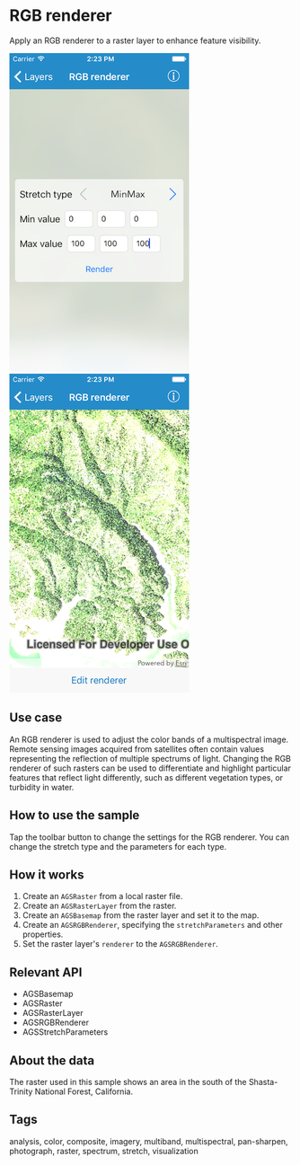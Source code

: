 # RGB renderer

Apply an RGB renderer to a raster layer to enhance feature visibility.

![RGB renderer settings](rgb-renderer-1.png)
![RGB renderer edited](rgb-renderer-2.png)

## Use case

An RGB renderer is used to adjust the color bands of a multispectral image. Remote sensing images acquired from satellites often contain values representing the reflection of multiple spectrums of light. Changing the RGB renderer of such rasters can be used to differentiate and highlight particular features that reflect light differently, such as different vegetation types, or turbidity in water.

## How to use the sample

Tap the toolbar button to change the settings for the RGB renderer. You can change the stretch type and the parameters for each type.

## How it works

1. Create an `AGSRaster` from a local raster file.
2. Create an `AGSRasterLayer` from the raster.
3. Create an `AGSBasemap` from the raster layer and set it to the map.
4. Create an `AGSRGBRenderer`, specifying the `stretchParameters` and other properties.
5. Set the raster layer's `renderer` to the `AGSRGBRenderer`.

## Relevant API

* AGSBasemap
* AGSRaster
* AGSRasterLayer
* AGSRGBRenderer
* AGSStretchParameters

## About the data

The raster used in this sample shows an area in the south of the Shasta-Trinity National Forest, California.

## Tags

analysis, color, composite, imagery, multiband, multispectral, pan-sharpen, photograph, raster, spectrum, stretch, visualization
